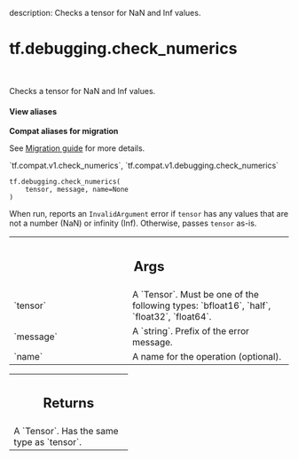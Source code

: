 description: Checks a tensor for NaN and Inf values.

<div itemscope itemtype="http://developers.google.com/ReferenceObject">
<meta itemprop="name" content="tf.debugging.check_numerics" />
<meta itemprop="path" content="Stable" />
</div>

# tf.debugging.check_numerics

<!-- Insert buttons and diff -->

<table class="tfo-notebook-buttons tfo-api nocontent" align="left">

</table>



Checks a tensor for NaN and Inf values.

<section class="expandable">
  <h4 class="showalways">View aliases</h4>
  <p>
<b>Compat aliases for migration</b>
<p>See
<a href="https://www.tensorflow.org/guide/migrate">Migration guide</a> for
more details.</p>
<p>`tf.compat.v1.check_numerics`, `tf.compat.v1.debugging.check_numerics`</p>
</p>
</section>

<pre class="devsite-click-to-copy prettyprint lang-py tfo-signature-link">
<code>tf.debugging.check_numerics(
    tensor, message, name=None
)
</code></pre>



<!-- Placeholder for "Used in" -->

When run, reports an `InvalidArgument` error if `tensor` has any values
that are not a number (NaN) or infinity (Inf). Otherwise, passes `tensor` as-is.

<!-- Tabular view -->
 <table class="responsive fixed orange">
<colgroup><col width="214px"><col></colgroup>
<tr><th colspan="2"><h2 class="add-link">Args</h2></th></tr>

<tr>
<td>
`tensor`
</td>
<td>
A `Tensor`. Must be one of the following types: `bfloat16`, `half`, `float32`, `float64`.
</td>
</tr><tr>
<td>
`message`
</td>
<td>
A `string`. Prefix of the error message.
</td>
</tr><tr>
<td>
`name`
</td>
<td>
A name for the operation (optional).
</td>
</tr>
</table>



<!-- Tabular view -->
 <table class="responsive fixed orange">
<colgroup><col width="214px"><col></colgroup>
<tr><th colspan="2"><h2 class="add-link">Returns</h2></th></tr>
<tr class="alt">
<td colspan="2">
A `Tensor`. Has the same type as `tensor`.
</td>
</tr>

</table>

